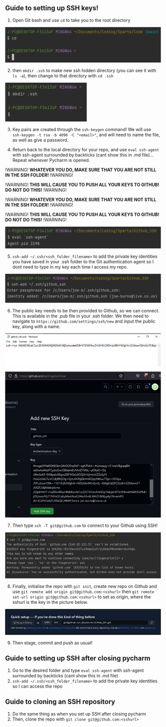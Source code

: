 ## Guide to setting up SSH keys!

1. Open Git bash and use `cd` to take you to the root directory

![1.png](1.png)

2. then `mkdir .ssh` to make new ssh hidden directory (you can see it with `ls -a`), then change to that directory with `cd .ssh`

![2.png](2.png)

3. Key pairs are created through the `ssh-keygen` command! We will use `ssh-keygen -t rsa -b 4096 -C "<email>"`, and will need to name the file, as well as give a password.

4. Return back to the local directory for your repo, and use `eval ssh-agent` with ssh-agent surrounded by backticks (cant show this in .md file)... Repeat whenever Pycharm is opened.

!WARNING! **WHATEVER YOU DO, MAKE SURE THAT YOU ARE NOT STILL IN THE SSH FOLDER!** !WARNING!

!WARNING! **THIS WILL CAUSE YOU TO PUSH ALL YOUR KEYS TO GITHUB! DO NOT DO THIS!** !WARNING!

!WARNING! **WHATEVER YOU DO, MAKE SURE THAT YOU ARE NOT STILL IN THE SSH FOLDER!** !WARNING!

!WARNING! **THIS WILL CAUSE YOU TO PUSH ALL YOUR KEYS TO GITHUB! DO NOT DO THIS!** !WARNING!

![4.png](4.png)

5. `ssh-add ~/.ssh/<ssh_folder_filename>` to add the private key identities you have saved in your .ssh folder to the Git authentication agent so I dont need to type in my key each time I access my repo.

![5.png](5.png)

6. The public key needs to be then provided to Github, so we can connect. This is available in the .pub file in your .ssh folder. We then need to navigate to `https://github.com/settings/ssh/new` and input the public key, along with a name.

![6.png](6.png)

![7.png](7.png)

7. Then type `ssh -T git@github.com` to connect to your Github using SSH!

![8.png](8.png)

8. Finally, initialise the repo with `git init`, create new repo on Github and use `git remote add origin git@github.com:<sshurl>` then `git remote set-url origin git@github.com:<sshurl>` to set as origin, where the sshurl is the key in the picture below.

![9.png](9.png)

9. Then stage, commit and push as usual!

## Guide to setting up SSH after closing pycharm

1. Go to the desired folder and type `eval ssh-agent` with ssh-agent surrounded by backticks (cant show this in .md file)
2. `ssh-add ~/.ssh/<ssh_folder_filename>` to add the private key identities so I can access the repo

## Guide to cloning an SSH repository 

1. Do the same thing as when you set up SSH after closing pycharm
2. Then, clone the repo with `git clone git@github.com:<sshurl>`

